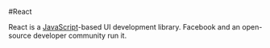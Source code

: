 #React



React is a [JavaScript](/wiki/Javascript)-based UI development library. Facebook and an open-source developer community run it.